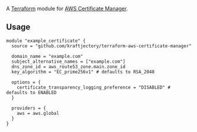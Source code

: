A [Terraform](https://www.terraform.io) module for [AWS Certificate Manager](https://aws.amazon.com/certificate-manager/).

## Usage

```hcl
module "example_certificate" {
  source = "github.com/kraftjectory/terraform-aws-certificate-manager"

  domain_name = "example.com"
  subject_alternative_names = ["example.com"]
  dns_zone_id = aws_route53_zone.main.zone_id
  key_algorithm = "EC_prime256v1" # defaults to RSA_2048

  options = {
    certificate_transparency_logging_preference = "DISABLED" # defaults to ENABLED
  }

  providers = {
    aws = aws.global
  }
}
```
